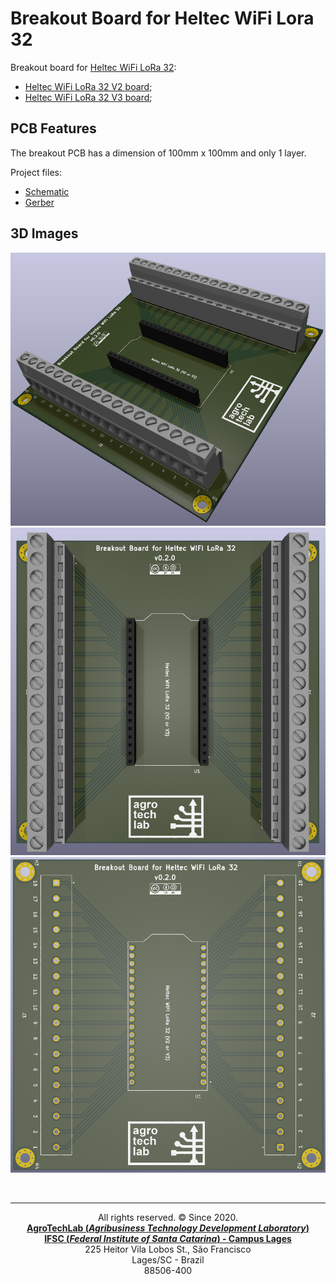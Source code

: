 # Breakout Board for Heltec WiFi Lora 32
Breakout board for [Heltec WiFi LoRa 32](https://docs.heltec.org/en/node/esp32/wifi_lora_32/index.html):
 - [Heltec WiFi LoRa 32 V2 board](https://heltec.org/project/wifi-lora-32v2);
 - [Heltec WiFi LoRa 32 V3 board](https://heltec.org/project/wifi-lora-32-v3);

## PCB Features
The breakout PCB has a dimension of 100mm x 100mm and only 1 layer.

Project files:
 - [Schematic](./schematic.pdf)
 - [Gerber](./gerber.zip)

## 3D Images
![Image 1](./breakout_board_1.png "3D image 1")
![Image 2](./breakout_board_2.png "3D image 2")
![Image 3](./breakout_board_3.png "3D image 3")

<br><hr><p style="text-align: center;">All rights reserved. &copy; Since 2020.<br><b><a href="https://agrotechlab.lages.ifsc.edu.br/">AgroTechLab (<i>Agribusiness Technology Development Laboratory</i>)</a></b><br>
<b><a href="https://ifsc.edu.br/web/campus-lages">IFSC (<i>Federal Institute of Santa Catarina</i>) - Campus Lages</a></b><br>
225 Heitor Vila Lobos St., São Francisco<br>
Lages/SC - Brazil<br>
88506-400</p>